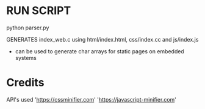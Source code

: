 # RUN SCRIPT #
python parser.py

GENERATES index_web.c using html/index.html, css/index.cc and js/index.js

* can be used to generate char arrays for static pages on embedded systems

# Credits #
API's used
'https://cssminifier.com'
'https://javascript-minifier.com' 